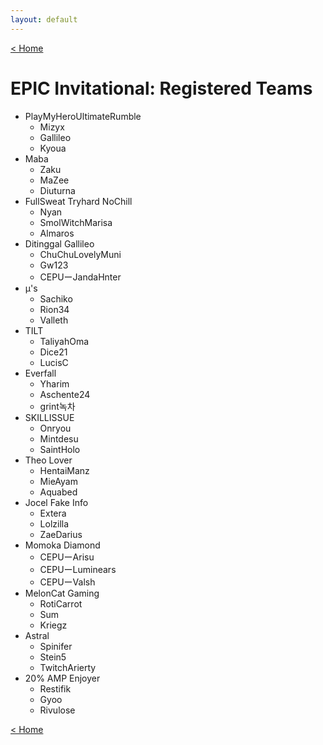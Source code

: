 ```yaml
---
layout: default
---
```


[< Home](https://kanziebub.github.io/SurvivalProtocol/)

# **EPIC Invitational: Registered Teams**

- PlayMyHeroUltimateRumble
  - Mizyx
  - Gallileo
  - Kyoua
- Maba
  - Zaku
  - MaZee
  - Diuturna
- FullSweat Tryhard NoChill 
  - Nyan
  - SmolWitchMarisa
  - Almaros
- Ditinggal Gallileo
  - ChuChuLovelyMuni
  - Gw123
  - CEPUーJandaHnter
- µ's
  - Sachiko
  - Rion34
  - Valleth
- TILT
  - TaliyahOma
  - Dice21
  - LucisC
- Everfall
  - Yharim
  - Aschente24
  - grint녹차
- SKILLISSUE 
  - Onryou
  - Mintdesu
  - SaintHolo
- Theo Lover
  - HentaiManz
  - MieAyam
  - Aquabed
- Jocel Fake Info
  - Extera
  - Lolzilla
  - ZaeDarius
- Momoka Diamond
  - CEPUーArisu
  - CEPUーLuminears
  - CEPUーValsh
- MelonCat Gaming
  - RotiCarrot
  - Sum
  - Kriegz
- Astral
  - Spinifer
  - Stein5
  - TwitchArierty
- 20% AMP Enjoyer
  - Restifik
  - Gyoo
  - Rivulose

[< Home](https://kanziebub.github.io/SurvivalProtocol/)
